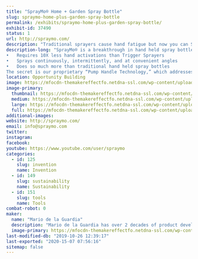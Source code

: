 ```yaml
---
title: "SprayMo® Home + Garden Spray Bottle"
slug: spraymo-home-plus-garden-spray-bottle
permalink: /exhibits/spraymo-home-plus-garden-spray-bottle/
exhibit-id: 37490
status: 1
url: http://spraymo.com/
description: "Traditional sprayers cause hand fatigue but now you can SprayMo® with less work! TM. SprayMo® (which is currently under development) is a new home &amp; garden spray bottle that requires 10X less effort than conventional sprayers. Fewer pumps means less hand fatigue.  Your new way to Spray! TM"
description-long: "SprayMo® is a breakthrough in hand held spray bottle technology that:
•	Requires 10X less hand activations than Trigger Sprayers
•	Sprays continuously, intermittently, and at convenient angles
•	Does so much more than traditional hand held spray bottles
The secret is our proprietary “Pump Handle Technology,” which addresses the shortcomings and issues of traditional bottle sprayers relating to: health, convenience, durability, &amp; the environment."
location: Opportunity Building
image: https://mfocdn-themakereffectfo.netdna-ssl.com/wp-content/uploads/2016/07/hand-with-sprayer-twitter_facebook-936x1024.jpg
image-primary:
  thumbnail: https://mfocdn-themakereffectfo.netdna-ssl.com/wp-content/uploads/2016/07/hand-with-sprayer-twitter_facebook-150x150.jpg
  medium: https://mfocdn-themakereffectfo.netdna-ssl.com/wp-content/uploads/2016/07/hand-with-sprayer-twitter_facebook-274x300.jpg
  large: https://mfocdn-themakereffectfo.netdna-ssl.com/wp-content/uploads/2016/07/hand-with-sprayer-twitter_facebook-936x1024.jpg
  full: https://mfocdn-themakereffectfo.netdna-ssl.com/wp-content/uploads/2016/07/hand-with-sprayer-twitter_facebook.jpg
additional-images:
website: http://spraymo.com/
email: info@spraymo.com
twitter: 
instagram: 
facebook: 
youtube: https://www.youtube.com/user/spraymo
categories:
  - id: 125
    slug: invention
    name: Invention
  - id: 149
    slug: sustainability
    name: Sustainability
  - id: 151
    slug: tools
    name: Tools
combat-robot: 0
maker:
  name: "Mario de la Guardia"
  description: "Mario de la Guardia has over 2 decades of product development experience including several patents."
  image-primary: https://mfocdn-themakereffectfo.netdna-ssl.com/wp-content/uploads/2018/08/Innovate-Pre_27-X3-300x200.jpg
last-modified-db: "2019-10-26 12:39:17"
last-exported: "2020-15-07 07:56:16"
sitemap: false
---
```

